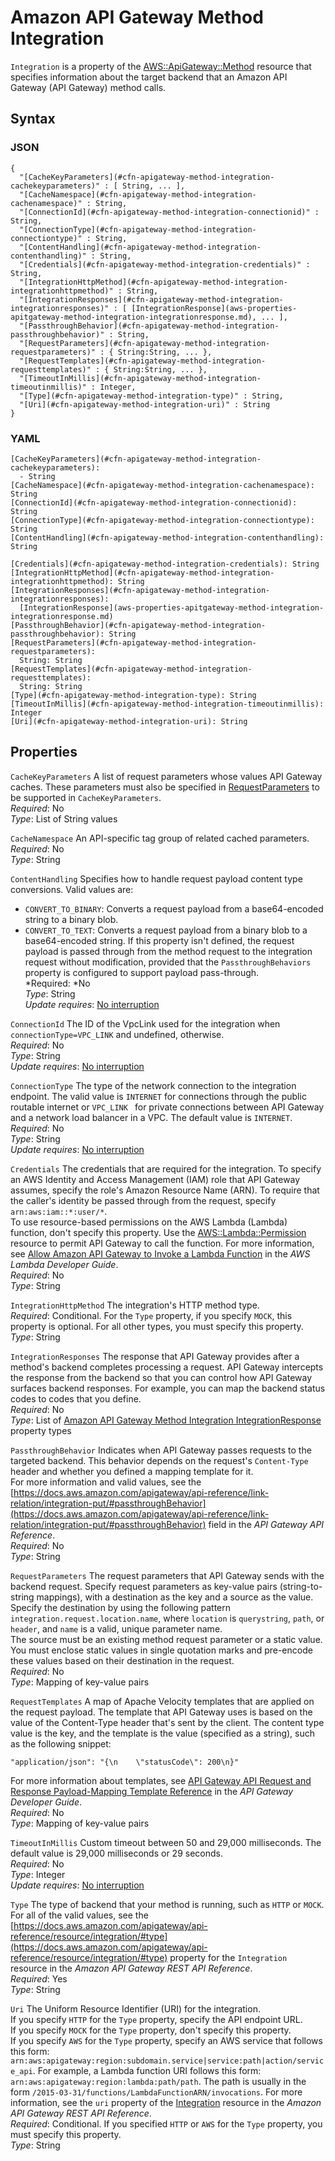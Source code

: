# Amazon API Gateway Method Integration<a name="aws-properties-apitgateway-method-integration"></a>

`Integration` is a property of the [AWS::ApiGateway::Method](aws-resource-apigateway-method.md) resource that specifies information about the target backend that an Amazon API Gateway \(API Gateway\) method calls\.

## Syntax<a name="w13ab1c21c10c20c55c17b5"></a>

### JSON<a name="aws-properties-apitgateway-method-integration-syntax.json"></a>

```
{
  "[CacheKeyParameters](#cfn-apigateway-method-integration-cachekeyparameters)" : [ String, ... ],
  "[CacheNamespace](#cfn-apigateway-method-integration-cachenamespace)" : String,
  "[ConnectionId](#cfn-apigateway-method-integration-connectionid)" : String,
  "[ConnectionType](#cfn-apigateway-method-integration-connectiontype)" : String,
  "[ContentHandling](#cfn-apigateway-method-integration-contenthandling)" : String,
  "[Credentials](#cfn-apigateway-method-integration-credentials)" : String,
  "[IntegrationHttpMethod](#cfn-apigateway-method-integration-integrationhttpmethod)" : String,
  "[IntegrationResponses](#cfn-apigateway-method-integration-integrationresponses)" : [ [IntegrationResponse](aws-properties-apitgateway-method-integration-integrationresponse.md), ... ],
  "[PassthroughBehavior](#cfn-apigateway-method-integration-passthroughbehavior)" : String,
  "[RequestParameters](#cfn-apigateway-method-integration-requestparameters)" : { String:String, ... },
  "[RequestTemplates](#cfn-apigateway-method-integration-requesttemplates)" : { String:String, ... },
  "[TimeoutInMillis](#cfn-apigateway-method-integration-timeoutinmillis)" : Integer,
  "[Type](#cfn-apigateway-method-integration-type)" : String,
  "[Uri](#cfn-apigateway-method-integration-uri)" : String
}
```

### YAML<a name="aws-properties-apitgateway-method-integration-syntax.yaml"></a>

```
[CacheKeyParameters](#cfn-apigateway-method-integration-cachekeyparameters):
  - String
[CacheNamespace](#cfn-apigateway-method-integration-cachenamespace): String
[ConnectionId](#cfn-apigateway-method-integration-connectionid): String
[ConnectionType](#cfn-apigateway-method-integration-connectiontype): String
[ContentHandling](#cfn-apigateway-method-integration-contenthandling): String

[Credentials](#cfn-apigateway-method-integration-credentials): String
[IntegrationHttpMethod](#cfn-apigateway-method-integration-integrationhttpmethod): String
[IntegrationResponses](#cfn-apigateway-method-integration-integrationresponses):
  [IntegrationResponse](aws-properties-apitgateway-method-integration-integrationresponse.md)
[PassthroughBehavior](#cfn-apigateway-method-integration-passthroughbehavior): String
[RequestParameters](#cfn-apigateway-method-integration-requestparameters):
  String: String
[RequestTemplates](#cfn-apigateway-method-integration-requesttemplates):
  String: String
[Type](#cfn-apigateway-method-integration-type): String
[TimeoutInMillis](#cfn-apigateway-method-integration-timeoutinmillis): Integer
[Uri](#cfn-apigateway-method-integration-uri): String
```

## Properties<a name="w13ab1c21c10c20c55c17b7"></a>

`CacheKeyParameters`  <a name="cfn-apigateway-method-integration-cachekeyparameters"></a>
A list of request parameters whose values API Gateway caches\. These parameters must also be specified in [RequestParameters](https://docs.aws.amazon.com/AWSCloudFormation/latest/UserGuide/aws-resource-apigateway-method.html#cfn-apigateway-method-requestparameters) to be supported in `CacheKeyParameters`\.  
*Required*: No  
*Type*: List of String values

`CacheNamespace`  <a name="cfn-apigateway-method-integration-cachenamespace"></a>
An API\-specific tag group of related cached parameters\.  
*Required*: No  
*Type*: String

`ContentHandling`  <a name="cfn-apigateway-method-integration-contenthandling"></a>
Specifies how to handle request payload content type conversions\. Valid values are:  
+ `CONVERT_TO_BINARY`: Converts a request payload from a base64\-encoded string to a binary blob\.
+ `CONVERT_TO_TEXT`: Converts a request payload from a binary blob to a base64\-encoded string\.
If this property isn't defined, the request payload is passed through from the method request to the integration request without modification, provided that the `PassthroughBehaviors` property is configured to support payload pass\-through\.  
*Required: *No  
*Type*: String  
*Update requires*: [No interruption](using-cfn-updating-stacks-update-behaviors.md#update-no-interrupt)

`ConnectionId`  <a name="cfn-apigateway-method-integration-connectionid"></a>
The ID of the VpcLink used for the integration when `connectionType=VPC_LINK` and undefined, otherwise\.  
*Required*: No  
*Type*: String  
*Update requires*: [No interruption](using-cfn-updating-stacks-update-behaviors.md#update-no-interrupt)

`ConnectionType`  <a name="cfn-apigateway-method-integration-connectiontype"></a>
The type of the network connection to the integration endpoint\. The valid value is `INTERNET` for connections through the public routable internet or `VPC_LINK ` for private connections between API Gateway and a network load balancer in a VPC\. The default value is `INTERNET`\.  
*Required*: No  
*Type*: String  
*Update requires*: [No interruption](using-cfn-updating-stacks-update-behaviors.md#update-no-interrupt)

`Credentials`  <a name="cfn-apigateway-method-integration-credentials"></a>
The credentials that are required for the integration\. To specify an AWS Identity and Access Management \(IAM\) role that API Gateway assumes, specify the role's Amazon Resource Name \(ARN\)\. To require that the caller's identity be passed through from the request, specify `arn:aws:iam::*:user/*`\.  
To use resource\-based permissions on the AWS Lambda \(Lambda\) function, don't specify this property\. Use the [AWS::Lambda::Permission](aws-resource-lambda-permission.md) resource to permit API Gateway to call the function\. For more information, see [Allow Amazon API Gateway to Invoke a Lambda Function](https://docs.aws.amazon.com/lambda/latest/dg/access-control-resource-based.html#access-control-resource-based-example-apigateway-invoke-function) in the *AWS Lambda Developer Guide*\.  
*Required*: No  
*Type*: String

`IntegrationHttpMethod`  <a name="cfn-apigateway-method-integration-integrationhttpmethod"></a>
The integration's HTTP method type\.  
*Required*: Conditional\. For the `Type` property, if you specify `MOCK`, this property is optional\. For all other types, you must specify this property\.  
*Type*: String

`IntegrationResponses`  <a name="cfn-apigateway-method-integration-integrationresponses"></a>
The response that API Gateway provides after a method's backend completes processing a request\. API Gateway intercepts the response from the backend so that you can control how API Gateway surfaces backend responses\. For example, you can map the backend status codes to codes that you define\.  
*Required*: No  
*Type*: List of [Amazon API Gateway Method Integration IntegrationResponse](aws-properties-apitgateway-method-integration-integrationresponse.md) property types

`PassthroughBehavior`  <a name="cfn-apigateway-method-integration-passthroughbehavior"></a>
Indicates when API Gateway passes requests to the targeted backend\. This behavior depends on the request's `Content-Type` header and whether you defined a mapping template for it\.  
For more information and valid values, see the [https://docs.aws.amazon.com/apigateway/api-reference/link-relation/integration-put/#passthroughBehavior](https://docs.aws.amazon.com/apigateway/api-reference/link-relation/integration-put/#passthroughBehavior) field in the *API Gateway API Reference*\.  
*Required*: No  
*Type*: String

`RequestParameters`  <a name="cfn-apigateway-method-integration-requestparameters"></a>
The request parameters that API Gateway sends with the backend request\. Specify request parameters as key\-value pairs \(string\-to\-string mappings\), with a destination as the key and a source as the value\.  
Specify the destination by using the following pattern `integration.request.location.name`, where `location` is `querystring`, `path`, or `header`, and `name` is a valid, unique parameter name\.  
The source must be an existing method request parameter or a static value\. You must enclose static values in single quotation marks and pre\-encode these values based on their destination in the request\.  
*Required*: No  
*Type*: Mapping of key\-value pairs

`RequestTemplates`  <a name="cfn-apigateway-method-integration-requesttemplates"></a>
A map of Apache Velocity templates that are applied on the request payload\. The template that API Gateway uses is based on the value of the Content\-Type header that's sent by the client\. The content type value is the key, and the template is the value \(specified as a string\), such as the following snippet:  

```
"application/json": "{\n    \"statusCode\": 200\n}"
```
For more information about templates, see [API Gateway API Request and Response Payload\-Mapping Template Reference](https://docs.aws.amazon.com/apigateway/latest/developerguide/api-gateway-mapping-template-reference.html) in the *API Gateway Developer Guide*\.  
*Required*: No  
*Type*: Mapping of key\-value pairs

`TimeoutInMillis`  <a name="cfn-apigateway-method-integration-timeoutinmillis"></a>
Custom timeout between 50 and 29,000 milliseconds\. The default value is 29,000 milliseconds or 29 seconds\.  
*Required*: No  
*Type*: Integer  
*Update requires*: [No interruption](using-cfn-updating-stacks-update-behaviors.md#update-no-interrupt)

`Type`  <a name="cfn-apigateway-method-integration-type"></a>
The type of backend that your method is running, such as `HTTP` or `MOCK`\. For all of the valid values, see the [https://docs.aws.amazon.com/apigateway/api-reference/resource/integration/#type](https://docs.aws.amazon.com/apigateway/api-reference/resource/integration/#type) property for the `Integration` resource in the *Amazon API Gateway REST API Reference*\.  
*Required*: Yes  
*Type*: String

`Uri`  <a name="cfn-apigateway-method-integration-uri"></a>
The Uniform Resource Identifier \(URI\) for the integration\.  
If you specify `HTTP` for the `Type` property, specify the API endpoint URL\.  
If you specify `MOCK` for the `Type` property, don't specify this property\.  
If you specify `AWS` for the `Type` property, specify an AWS service that follows this form: `arn:aws:apigateway:region:subdomain.service|service:path|action/service_api`\. For example, a Lambda function URI follows this form: `arn:aws:apigateway:region:lambda:path/path`\. The path is usually in the form `/2015-03-31/functions/LambdaFunctionARN/invocations`\. For more information, see the `uri` property of the [Integration](https://docs.aws.amazon.com/apigateway/api-reference/resource/integration/) resource in the *Amazon API Gateway REST API Reference*\.  
*Required*: Conditional\. If you specified `HTTP` or `AWS` for the `Type` property, you must specify this property\.  
*Type*: String
